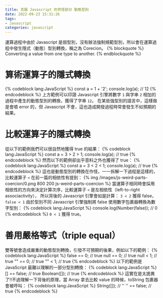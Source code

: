 ```yaml
---
title: 克服 Javascript 的奇怪部分 動態型別
date: 2022-09-23 15:31:26
tags:
- Javascript
categories: javascript
---
```


運算過程中由於 Javascript 是弱型別，沒有辦法強制規範型別，所以會在運算過程中發生隱式（動態）型別轉換，稱之為 Corecion。
{% blockquote %}
Converting a value from one type to another.
{% endblockquote %}

# 算術運算子的隱式轉換
{% codeblock lang:JavaScript %}
const a = 1 + '2';
console.log(a); // 12
{% endcodeblock %}
上方範例可以印證 Javascript 引擎將數字 `1` 與字串 `2` 相加的過程中產生的動態型別的轉換，獲得了字串 `12`。
在某些強型別的語言中，這樣做是會噴 error 的，但 Javascript 不會，這也造成開發過程時常會發生不如預期的結果。

# 比較運算子的隱式轉換
從以下的範例我們可以很自然地獲得 true 的結果：
{% codeblock lang:JavaScript %}
const a = 3 > 2 > 1;
console.log(a); // true
{% endcodeblock %}
然而以下的範例卻出乎意料之外也獲得了 true：
{% codeblock lang:JavaScript %}
const a = 3 < 2 < 1;
console.log(a); // true
{% endcodeblock %}
這也是動態型別的轉換在作怪，一一拆解一下過程是這樣的，比較運算子 `<` 在前一篇的相依性有提到：
{% img /images/js-weird-parts-coercion/0.png 800 200 js-weird-parts-coercion %}
當運算子相同時會採用相依性的方向來決定計算次序，比較運算子 `<` 是左相依性（left-to-right associactivity），
所以背後的 Javascript 引擎會如是計算：
`3 < 2` 獲得 false，`false < 1` 由於型別不同 Javascript 引擎強制將 false 使用數字包裹器轉換為數字型別：
{% codeblock lang:JavaScript %}
console.log(Number(false)); // 0
{% endcodeblock %}
`0 < 1` 獲得 true。

# 善用嚴格等式（triple equal）
雙等號會造成嚴重的動態型別轉換，引發不可預期的後果，例如以下的範例：
{% codeblock lang:JavaScript %}
false == 0; // true
null == 0; // true
null < 1; // true
"" == 0; // true
"" < 1; // true
{% endcodeblock %}
以下的範例是 JavaScript 最難以理解的一部分型別轉換：
{% codeblock lang:JavaScript %}
[] == false; // true
Boolean([]); // true
{% endcodeblock %}
這實在是太詭異了!!不過理解一下背後的原理，當 Array 拿去比較 value 的時候，toString 包裹器會被呼叫：
{% codeblock lang:JavaScript %}
String([]); // ''
'' == false; // true
{% endcodeblock %}
